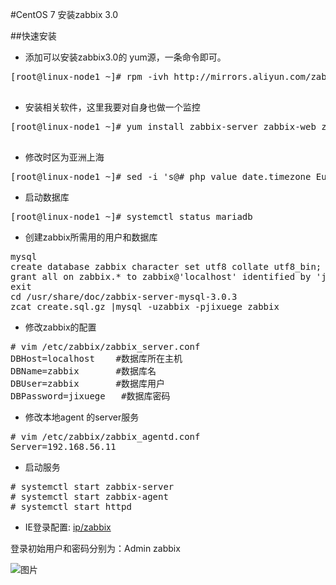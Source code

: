#CentOS 7 安装zabbix 3.0

##快速安装
*  添加可以安装zabbix3.0的 yum源，一条命令即可。
<pre>
[root@linux-node1 ~]# rpm -ivh http://mirrors.aliyun.com/zabbix/zabbix/3.0/rhel/7/x86_64/zabbix-release-3.0-1.el7.noarch.rpm

</pre>

* 安装相关软件，这里我要对自身也做一个监控
<pre>
[root@linux-node1 ~]# yum install zabbix-server zabbix-web zabbix-server-mysql zabbix-web-mysql mariadb-server mariadb zabbix-agent  -y

</pre>

* 修改时区为亚洲上海
<pre>
[root@linux-node1 ~]# sed -i 's@# php_value date.timezone Europe/Riga@php_value date.timezone Asia/Shanghai@g' /etc/httpd/conf.d/zabbix.conf
</pre>

* 启动数据库

<pre>
[root@linux-node1 ~]# systemctl status mariadb
</pre>

* 创建zabbix所需用的用户和数据库

<pre>
mysql
create database zabbix character set utf8 collate utf8_bin;
grant all on zabbix.* to zabbix@'localhost' identified by 'jixuege';
exit
cd /usr/share/doc/zabbix-server-mysql-3.0.3
zcat create.sql.gz |mysql -uzabbix -pjixuege zabbix
</pre>

* 修改zabbix的配置

<pre>
# vim /etc/zabbix/zabbix_server.conf
DBHost=localhost    #数据库所在主机
DBName=zabbix       #数据库名 
DBUser=zabbix       #数据库用户 
DBPassword=jixuege   #数据库密码 
</pre>

* 修改本地agent 的server服务
<pre>
# vim /etc/zabbix/zabbix_agentd.conf
Server=192.168.56.11
</pre>

* 启动服务
<pre>
# systemctl start zabbix-server
# systemctl start zabbix-agent
# systemctl start httpd
</pre>

* IE登录配置: [ip/zabbix](http://192.168.56.11/zabbix/)

登录初始用户和密码分别为：Admin  zabbix

![图片](file:///D:\github\study\1.PNG)

